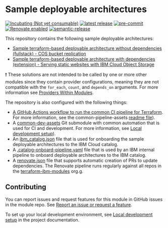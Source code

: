 # Sample deployable architectures

[![Incubating (Not yet consumable)](https://img.shields.io/badge/status-Incubating%20(Not%20yet%20consumable)-red)](https://terraform-ibm-modules.github.io/documentation/#/badge-status)
[![latest release](https://img.shields.io/github/v/release/terraform-ibm-modules/sample-deployable-architectures?logo=GitHub&sort=semver)](https://github.com/terraform-ibm-modules/sample-deployable-architectures/releases/latest)
[![pre-commit](https://img.shields.io/badge/pre--commit-enabled-brightgreen?logo=pre-commit&logoColor=white)](https://github.com/pre-commit/pre-commit)
[![Renovate enabled](https://img.shields.io/badge/renovate-enabled-brightgreen.svg)](https://renovatebot.com/)
[![semantic-release](https://img.shields.io/badge/%20%20%F0%9F%93%A6%F0%9F%9A%80-semantic--release-e10079.svg)](https://github.com/semantic-release/semantic-release)

This repository contains the following sample deployable architectures:
- [Sample terraform-based deployable architecture without dependencies (fullstack) - COS bucket replication](./solutions/tf-fullstack-da)
- [Sample terraform-based deployable architecture with dependencies (extension) - Serving static websites with IBM Cloud Object Storage](./solutions/tf-extension-da)

:exclamation: These solutions are not intended to be called by one or more other modules since they contain provider configurations, meaning they are not compatible with the `for_each`, `count`, and `depends_on` arguments. For more information see [Providers Within Modules](https://developer.hashicorp.com/terraform/language/modules/develop/providers).

The repository is also configured with the following things:
- [A GitHub Actions workflow to run the common CI pipeline for Terraform](./.github/workflows). For more information, see the common-pipeline-assets [readme file](https://github.com/terraform-ibm-modules/common-pipeline-assets/blob/main/README.md)).
- A [common-dev-assets](./common-dev-assets) Git submodule with common automation that is used for CI and development. For more information, see [Local development setup](https://terraform-ibm-modules.github.io/documentation/#/local-dev-setup)).
- An [ibm_catalog.json](ibm_catalog.json) file that is used for onboarding the sample deployable architectures to the IBM Cloud catalog.
- A [.catalog-onboard-pipeline.yaml](.catalog-onboard-pipeline.yaml) file that is used by an IBM internal pipeline to onboard deployable architectures to the IBM catalog.
- A [renovate.json](renovate.json) file that supports automatic creation of PRs to update dependencies. The Renovate pipeline runs regularly against all repos in the [terraform-ibm-modules](https://github.com/terraform-ibm-modules) org.g.

<!-- Leave this section as is so that your module has a link to local development environment set up steps for contributors to follow -->
## Contributing

You can report issues and request features for this module in GitHub issues in the module repo. See [Report an issue or request a feature](https://github.com/terraform-ibm-modules/.github/blob/main/.github/SUPPORT.md).

To set up your local development environment, see [Local development setup](https://terraform-ibm-modules.github.io/documentation/#/local-dev-setup) in the project documentation.

